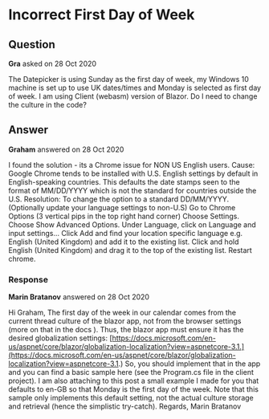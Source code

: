 # Incorrect First Day of Week

## Question

**Gra** asked on 28 Oct 2020

The Datepicker is using Sunday as the first day of week, my Windows 10 machine is set up to use UK dates/times and Monday is selected as first day of week. I am using Client (webasm) version of Blazor. Do I need to change the culture in the code?

## Answer

**Graham** answered on 28 Oct 2020

I found the solution - its a Chrome issue for NON US English users. Cause: Google Chrome tends to be installed with U.S. English settings by default in English-speaking countries. This defaults the date stamps seen to the format of MM/DD/YYYY which is not the standard for countries outside the U.S. Resolution: To change the option to a standard DD/MM/YYYY. (Optionally update your language settings to non-U.S) Go to Chrome Options (3 vertical pips in the top right hand corner) Choose Settings. Choose Show Advanced Options. Under Language, click on Language and input settings... Click Add and find your location specific language e.g. English (United Kingdom) and add it to the existing list. Click and hold English (United Kingdom) and drag it to the top of the existing list. Restart chrome.

### Response

**Marin Bratanov** answered on 28 Oct 2020

Hi Graham, The first day of the week in our calendar comes from the current thread culture of the blazor app, not from the browser settings (more on that in the docs ). Thus, the blazor app must ensure it has the desired globalization settings: [https://docs.microsoft.com/en-us/aspnet/core/blazor/globalization-localization?view=aspnetcore-3.1.](https://docs.microsoft.com/en-us/aspnet/core/blazor/globalization-localization?view=aspnetcore-3.1.) So, you should implement that in the app and you can find a basic sample here (see the Program.cs file in the client project). I am also attaching to this post a small example I made for you that defaults to en-GB so that Monday is the first day of the week. Note that this sample only implements this default setting, not the actual culture storage and retrieval (hence the simplistic try-catch). Regards, Marin Bratanov
